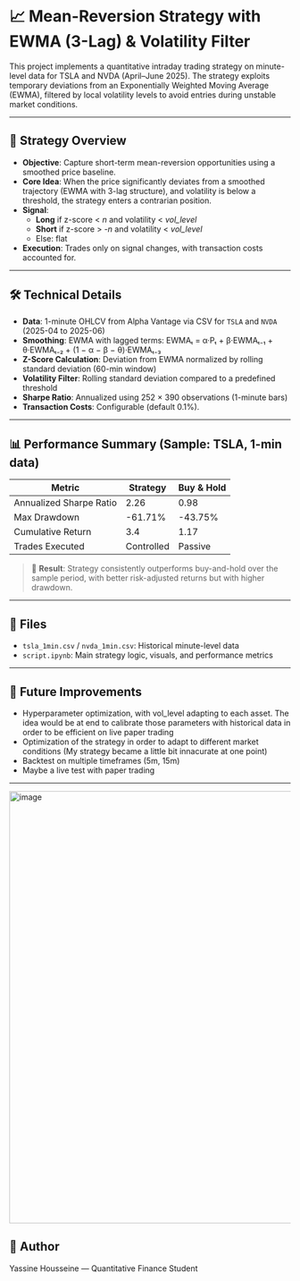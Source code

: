 # 📈 Mean-Reversion Strategy with EWMA (3-Lag) & Volatility Filter

This project implements a quantitative intraday trading strategy on minute-level data for TSLA and NVDA (April–June 2025). The strategy exploits temporary deviations from an Exponentially Weighted Moving Average (EWMA), filtered by local volatility levels to avoid entries during unstable market conditions.

---

## 🧠 Strategy Overview

- **Objective**: Capture short-term mean-reversion opportunities using a smoothed price baseline.
- **Core Idea**: When the price significantly deviates from a smoothed trajectory (EWMA with 3-lag structure), and volatility is below a threshold, the strategy enters a contrarian position.
- **Signal**:
  - **Long** if z-score < *n* and volatility < *vol_level*
  - **Short** if z-score > -*n* and volatility < *vol_level*
  - Else: flat
- **Execution**: Trades only on signal changes, with transaction costs accounted for.

---

## 🛠️ Technical Details

- **Data**: 1-minute OHLCV from Alpha Vantage via CSV for `TSLA` and `NVDA` (2025-04 to 2025-06)
- **Smoothing**: EWMA with lagged terms: EWMAₜ = α·Pₜ + β·EWMAₜ₋₁ + θ·EWMAₜ₋₂ + (1 − α − β − θ)·EWMAₜ₋₃
- **Z-Score Calculation**: Deviation from EWMA normalized by rolling standard deviation (60-min window)
- **Volatility Filter**: Rolling standard deviation compared to a predefined threshold
- **Sharpe Ratio**: Annualized using 252 × 390 observations (1-minute bars)
- **Transaction Costs**: Configurable (default 0.1%).

---

## 📊 Performance Summary (Sample: TSLA, 1-min data)

| Metric                    | Strategy   | Buy & Hold|
|---------------------------|------------|-----------|
| Annualized Sharpe Ratio   | 2.26       | 0.98      |
| Max Drawdown              | -61.71%    | -43.75%   |
| Cumulative Return         | 3.4        | 1.17      |
| Trades Executed           | Controlled | Passive   |

> 🏁 **Result**: Strategy consistently outperforms buy-and-hold over the sample period, with better risk-adjusted returns but with higher drawdown.

---

## 📁 Files

- `tsla_1min.csv` / `nvda_1min.csv`: Historical minute-level data
- `script.ipynb`: Main strategy logic, visuals, and performance metrics

---

## 📌 Future Improvements

- Hyperparameter optimization, with vol_level adapting to each asset. The idea would be at end to calibrate those parameters with historical data in order to be efficient on live paper trading
- Optimization of the strategy in order to adapt to different market conditions (My strategy became a little bit innacurate at one point)
- Backtest on multiple timeframes (5m, 15m)
- Maybe a live test with paper trading
---

<img width="1918" height="773" alt="image" src="https://github.com/user-attachments/assets/46b118d1-e221-4718-9c27-4bc3970cc990" />

## 🧠 Author

Yassine Housseine — Quantitative Finance Student
